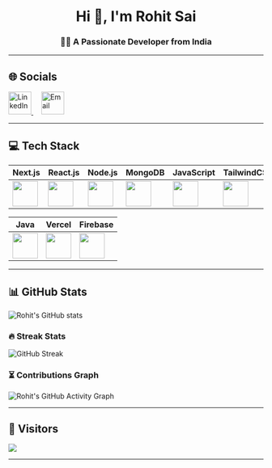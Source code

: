 <div align="center">

# Hi 👋, I'm Rohit Sai  
### 👨‍💻 A Passionate Developer from India  

</div>

---

## 🌐 Socials  

<p align="left">
  <a href="https://www.linkedin.com/in/rohitsaimuppana/" target="_blank">
    <img src="https://skillicons.dev/icons?i=linkedin" width="45px" alt="LinkedIn"/>
  </a>
  &nbsp;&nbsp;&nbsp;
  <a href="mailto:rohitmuppana44@gmail.com" target="_blank">
    <img src="https://skillicons.dev/icons?i=gmail" width="45px" alt="Email"/>
  </a>
</p>


---


## 💻 Tech Stack  

| Next.js | React.js | Node.js | MongoDB | JavaScript | TailwindCSS | HTML5 | CSS3 | Express | NPM |
|---------|----------|---------|---------|------------|-------------|-------|------|---------|-----|
| <img src="https://skillicons.dev/icons?i=nextjs" width="50px"/> | <img src="https://skillicons.dev/icons?i=react" width="50px"/> | <img src="https://skillicons.dev/icons?i=nodejs" width="50px"/> | <img src="https://skillicons.dev/icons?i=mongodb" width="50px"/> | <img src="https://skillicons.dev/icons?i=javascript" width="50px"/> | <img src="https://skillicons.dev/icons?i=tailwind" width="50px"/> | <img src="https://skillicons.dev/icons?i=html" width="50px"/> | <img src="https://skillicons.dev/icons?i=css" width="50px"/> | <img src="https://skillicons.dev/icons?i=express" width="50px"/> | <img src="https://skillicons.dev/icons?i=npm" width="50px"/> |

| Java | Vercel | Firebase |
|------|--------|----------|
| <img src="https://skillicons.dev/icons?i=java" width="50px"/> | <img src="https://skillicons.dev/icons?i=vercel" width="50px"/> | <img src="https://skillicons.dev/icons?i=firebase" width="50px"/> |

---

## 📊 GitHub Stats
![Rohit's GitHub stats](https://github-readme-stats.vercel.app/api?username=rohitgnangit&show_icons=true&theme=radical)

### 🔥 Streak Stats
![GitHub Streak](https://streak-stats.demolab.com?user=rohitgnangit&theme=radical)

### ⏳ Contributions Graph
![Rohit's GitHub Activity Graph](https://github-readme-activity-graph.vercel.app/graph?username=rohitgnangit&theme=github-compact)

---

## 👀 Visitors
[![](https://visitcount.itsvg.in/api?id=rohitgnangit&icon=0&color=0)](https://visitcount.itsvg.in)

---

<!-- Proudly created with GPRM ( https://gprm.itsvg.in ) -->
